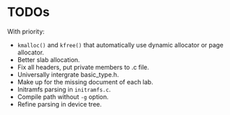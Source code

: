 # TODOs
With priority:

- `kmalloc()` and `kfree()` that automatically use dynamic allocator or page allocator.
- Better slab allocation.
- Fix all headers, put private members to .c file.
- Universally intergrate basic_type.h.
- Make up for the missing document of each lab.
- Initramfs parsing in `initramfs.c`.
- Compile path without `-g` option.
- Refine parsing in device tree.